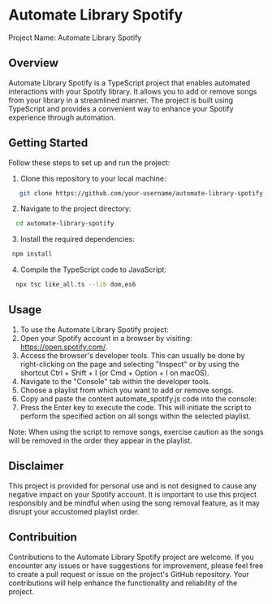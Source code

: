 # Automate Library Spotify

Project Name: Automate Library Spotify

## Overview

Automate Library Spotify is a TypeScript project that enables automated interactions with your Spotify library. It allows you to add or remove songs from your library in a streamlined manner. The project is built using TypeScript and provides a convenient way to enhance your Spotify experience through automation.

## Getting Started

Follow these steps to set up and run the project:

1. Clone this repository to your local machine:

```sh
   git clone https://github.com/your-username/automate-library-spotify.git
```

2. Navigate to the project directory:
  
```sh
  cd automate-library-spotify
```

3. Install the required dependencies:
  
 ```sh
  npm install
```

4. Compile the TypeScript code to JavaScript:

```sh
  npx tsc like_all.ts --lib dom,es6
```

## Usage

1. To use the Automate Library Spotify project:
2. Open your Spotify account in a browser by visiting: https://open.spotify.com/.
3. Access the browser's developer tools. This can usually be done by right-clicking on the page and selecting "Inspect" or by using the shortcut Ctrl + Shift + I (or Cmd + Option + I on macOS).
4. Navigate to the "Console" tab within the developer tools.
5. Choose a playlist from which you want to add or remove songs.
6. Copy and paste the content automate_spotify.js code into the console:
7. Press the Enter key to execute the code. This will initiate the script to perform the specified action on all songs within the selected playlist.

Note: When using the script to remove songs, exercise caution as the songs will be removed in the order they appear in the playlist.

## Disclaimer

This project is provided for personal use and is not designed to cause any negative impact on your Spotify account. It is important to use this project responsibly and be mindful when using the song removal feature, as it may disrupt your accustomed playlist order.

## Contribuition

Contributions to the Automate Library Spotify project are welcome. If you encounter any issues or have suggestions for improvement, please feel free to create a pull request or issue on the project's GitHub repository. Your contributions will help enhance the functionality and reliability of the project.

